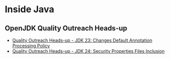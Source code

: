# Inside Java
## OpenJDK Quality Outreach Heads-up
* [Quality Outreach Heads-up - JDK 23: Changes Default Annotation Processing Policy](https://inside.java/2024/06/18/quality-heads-up/)
* [Quality Outreach Heads-up - JDK 24: Security Properties Files Inclusion](https://inside.java/2024/12/10/quality-heads-up/)
